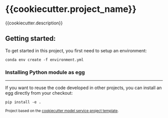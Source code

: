{{cookiecutter.project_name}}
==============================

{{cookiecutter.description}}

## Getting started:

To get started in this project, you first need to setup an environment:

    conda env create -f environment.yml

### Installing Python module as egg
------------
If you want to reuse the code developed in other projects, you can install an egg directly from your checkout:

    pip install -e .


<p><small>Project based on the <a target="_blank" href="https://github.com/BigDataRepublic/cookiecutter-model-service">cookiecutter model service project template</a>.</small></p>
